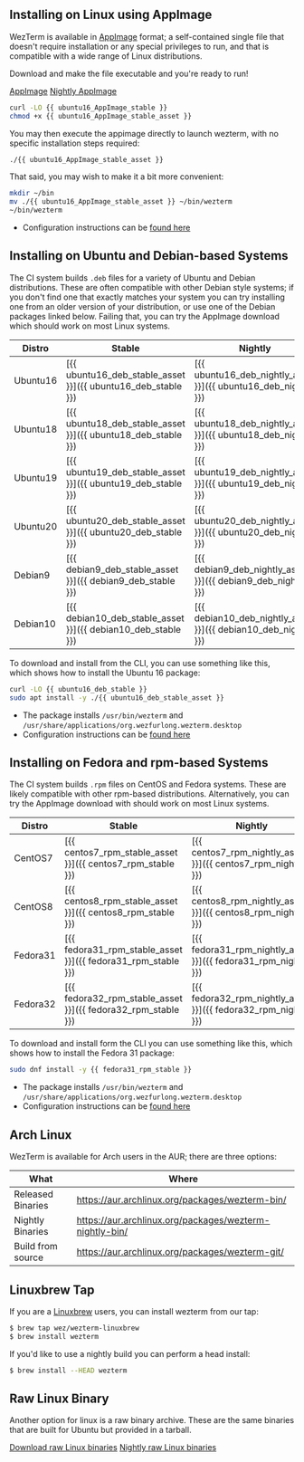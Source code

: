 ## Installing on Linux using AppImage

WezTerm is available in [AppImage](https://appimage.org/) format; a
self-contained single file that doesn't require installation or
any special privileges to run, and that is compatible with a wide
range of Linux distributions.

Download and make the file executable and you're ready to run!

<a href="{{ ubuntu16_AppImage_stable }}" class="btn">AppImage</a>
<a href="{{ ubuntu16_AppImage_nightly }}" class="btn">Nightly AppImage</a>

```bash
curl -LO {{ ubuntu16_AppImage_stable }}
chmod +x {{ ubuntu16_AppImage_stable_asset }}
```

You may then execute the appimage directly to launch wezterm, with no
specific installation steps required:

```bash
./{{ ubuntu16_AppImage_stable_asset }}
```

That said, you may wish to make it a bit more convenient:

```bash
mkdir ~/bin
mv ./{{ ubuntu16_AppImage_stable_asset }} ~/bin/wezterm
~/bin/wezterm
```

* Configuration instructions can be [found here](../config/files.html)

## Installing on Ubuntu and Debian-based Systems

The CI system builds `.deb` files for a variety of Ubuntu and Debian distributions.
These are often compatible with other Debian style systems; if you don't find one
that exactly matches your system you can try installing one from an older version
of your distribution, or use one of the Debian packages linked below.  Failing that,
you can try the AppImage download which should work on most Linux systems.

|Distro      | Stable           | Nightly             |
|------------|------------------|---------------------|
|Ubuntu16    |[{{ ubuntu16_deb_stable_asset }}]({{ ubuntu16_deb_stable }}) |[{{ ubuntu16_deb_nightly_asset }}]({{ ubuntu16_deb_nightly }})|
|Ubuntu18    |[{{ ubuntu18_deb_stable_asset }}]({{ ubuntu18_deb_stable }}) |[{{ ubuntu18_deb_nightly_asset }}]({{ ubuntu18_deb_nightly }})|
|Ubuntu19    |[{{ ubuntu19_deb_stable_asset }}]({{ ubuntu19_deb_stable }}) |[{{ ubuntu19_deb_nightly_asset }}]({{ ubuntu19_deb_nightly }})|
|Ubuntu20    |[{{ ubuntu20_deb_stable_asset }}]({{ ubuntu20_deb_stable }})  |[{{ ubuntu20_deb_nightly_asset }}]({{ ubuntu20_deb_nightly }})|
|Debian9     |[{{ debian9_deb_stable_asset }}]({{ debian9_deb_stable }}) |[{{ debian9_deb_nightly_asset }}]({{ debian9_deb_nightly }})|
|Debian10    |[{{ debian10_deb_stable_asset }}]({{ debian10_deb_stable }}) |[{{ debian10_deb_nightly_asset }}]({{ debian10_deb_nightly }})|

To download and install from the CLI, you can use something like this, which
shows how to install the Ubuntu 16 package:

```bash
curl -LO {{ ubuntu16_deb_stable }}
sudo apt install -y ./{{ ubuntu16_deb_stable_asset }}
```

* The package installs `/usr/bin/wezterm` and `/usr/share/applications/org.wezfurlong.wezterm.desktop`
* Configuration instructions can be [found here](../config/files.html)

## Installing on Fedora and rpm-based Systems

The CI system builds `.rpm` files on CentOS and Fedora systems.
These are likely compatible with other rpm-based distributions.
Alternatively, you can try the AppImage download with should work
on most Linux systems.

|Distro      | Stable           | Nightly             |
|------------|------------------|---------------------|
|CentOS7     |[{{ centos7_rpm_stable_asset }}]({{ centos7_rpm_stable }}) |[{{ centos7_rpm_nightly_asset }}]({{ centos7_rpm_nightly }})|
|CentOS8     |[{{ centos8_rpm_stable_asset }}]({{ centos8_rpm_stable }}) |[{{ centos8_rpm_nightly_asset }}]({{ centos8_rpm_nightly }})|
|Fedora31    |[{{ fedora31_rpm_stable_asset }}]({{ fedora31_rpm_stable }}) |[{{ fedora31_rpm_nightly_asset }}]({{ fedora31_rpm_nightly }})|
|Fedora32    |[{{ fedora32_rpm_stable_asset }}]({{ fedora32_rpm_stable }}) |[{{ fedora32_rpm_nightly_asset }}]({{ fedora32_rpm_nightly }})|

To download and install form the CLI you can use something like this, which
shows how to install the Fedora 31 package:

```bash
sudo dnf install -y {{ fedora31_rpm_stable }}
```

* The package installs `/usr/bin/wezterm` and `/usr/share/applications/org.wezfurlong.wezterm.desktop`
* Configuration instructions can be [found here](../config/files.html)

## Arch Linux

WezTerm is available for Arch users in the AUR; there are three options:

|What                 |Where|
|---------------------|-|
|Released Binaries    |<https://aur.archlinux.org/packages/wezterm-bin/>|
|Nightly Binaries     |<https://aur.archlinux.org/packages/wezterm-nightly-bin/>|
|Build from source    |<https://aur.archlinux.org/packages/wezterm-git/>|

## Linuxbrew Tap

If you are a [Linuxbrew](https://docs.brew.sh/Homebrew-on-Linux) users, you can install
wezterm from our tap:

```bash
$ brew tap wez/wezterm-linuxbrew
$ brew install wezterm
```

If you'd like to use a nightly build you can perform a head install:

```bash
$ brew install --HEAD wezterm
```

## Raw Linux Binary

Another option for linux is a raw binary archive.  These are the same binaries that
are built for Ubuntu but provided in a tarball.

<a href="{{ linux_raw_bin_stable }}" class="btn">Download raw Linux binaries</a>
<a href="{{ linux_raw_bin_nightly }}" class="btn">Nightly raw Linux binaries</a>


